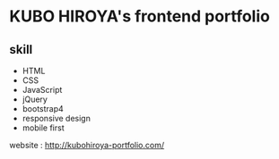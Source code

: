 # KUBO HIROYA's frontend portfolio
## skill
- HTML
- CSS
- JavaScript
- jQuery
- bootstrap4
- responsive design
- mobile first

website : http://kubohiroya-portfolio.com/
